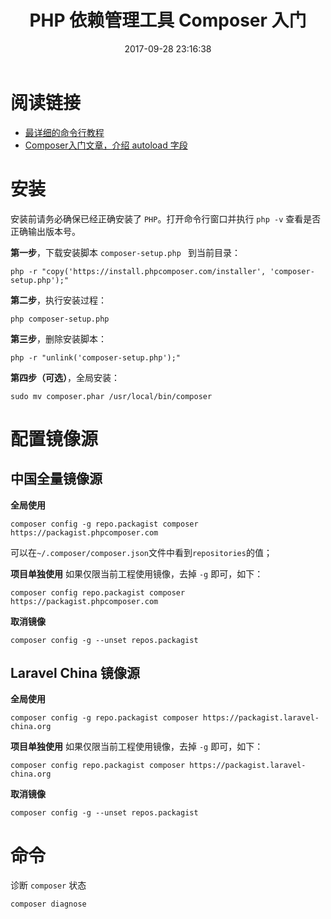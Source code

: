 ﻿---
title: PHP 依赖管理工具 Composer 入门
date: 2017-09-28 23:16:38
description: 粗粒度了解 Composer, 及快速安装；
tags:
- PHP-Plugin
categories:
- PHP
---

# 阅读链接
- [最详细的命令行教程](http://docs.phpcomposer.com/03-cli.html)
- [Composer入门文章，介绍 autoload 字段](http://www.cnblogs.com/XACOOL/p/5627444.html)

# 安装

安装前请务必确保已经正确安装了 `PHP`。打开命令行窗口并执行 `php -v` 查看是否正确输出版本号。

**第一步**，下载安装脚本 `composer-setup.php ` 到当前目录：
```
php -r "copy('https://install.phpcomposer.com/installer', 'composer-setup.php');"
```

**第二步**，执行安装过程：
```
php composer-setup.php
```

**第三步**，删除安装脚本：
```
php -r "unlink('composer-setup.php');"
```

**第四步（可选）**，全局安装：
```
sudo mv composer.phar /usr/local/bin/composer
```

# 配置镜像源
## 中国全量镜像源
**全局使用**
```
composer config -g repo.packagist composer https://packagist.phpcomposer.com
```

可以在`~/.composer/composer.json`文件中看到`repositories`的值；

**项目单独使用**
如果仅限当前工程使用镜像，去掉 `-g` 即可，如下： 

```
composer config repo.packagist composer https://packagist.phpcomposer.com
```

**取消镜像**

```
composer config -g --unset repos.packagist
```

## Laravel China 镜像源
**全局使用**
```
composer config -g repo.packagist composer https://packagist.laravel-china.org
```

**项目单独使用**
如果仅限当前工程使用镜像，去掉 `-g` 即可，如下： 

```
composer config repo.packagist composer https://packagist.laravel-china.org
```

**取消镜像**

```
composer config -g --unset repos.packagist
```

# 命令

诊断 `composer` 状态

```
composer diagnose
```


